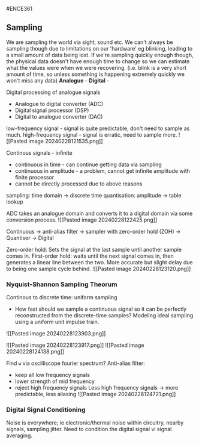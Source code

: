 #ENCE361 
## Sampling
We are sampling the world via sight, sound etc. We can't always be sampling though due to limitations on our 'hardware' eg blinking, leading to a small amount of data being lost.
If we're sampling quickly enough though, the physical data doesn't have enough time to change so we can estimate what the values were when we were recovering. (i.e. blink is a very short amount of time, so unless something is happening extremely quickly we won't miss any data)
**Analogue** - 
**Digital** - 


Digital processing of analogue signals
- Analogue to digital converter (ADC)
- Digital signal processor (DSP)
- Digital to analogue converter (DAC)

low-frequency signal - signal is quite predictable, don't need to sample as much.
high-frequency signal - signal is erratic, need to sample more.
![[Pasted image 20240228121535.png]]

Continous signals - infinite
- continuous in time - can continue getting data via sampling
- continuous in amplitude - a problem, cannot get infinite amplitude with finite processor
- cannot be directly processed due to above reasons

sampling: time domain -> discrete time 
quantisation: amplitude -> table lookup

ADC takes an analogue domain and converts it to a digital domain via some conversion process.
![[Pasted image 20240228122425.png]]

Continuous -> anti-alias filter -> sampler with zero-order hold (ZOH) -> Quantiser -> Digital

Zero-order hold: Sets the signal at the last sample until another sample comes in.
First-order hold: waits until the next signal comes in, then generates a linear line between the two. More accurate but slight delay due to being one sample cycle behind. 
![[Pasted image 20240228123120.png]]
### Nyquist-Shannon Sampling Theorum
Continous to discrete time: uniform sampling
- How fast should we sample a continuous signal so it can be perfectly reconstructed from the discrete-time samples?
Modeling ideal sampling using a uniform unit impulse train.

![[Pasted image 20240228123903.png]]

![[Pasted image 20240228123917.png]]
![[Pasted image 20240228124138.png]]

Find `w` via oscilliscope fourier spectrum?
Anti-alias filter:
- keep all low frequency signals
- lower strength of mid frequency
- reject high frequency signals
Less high frequency signals -> more predictable, less aliasing
![[Pasted image 20240228124721.png]]

### Digital Signal Conditioning
Noise is everywhere; ie electronic/thermal noise within circuitry, nearby signals, sampling jitter. Need to condition the digital signal vi signal averaging.